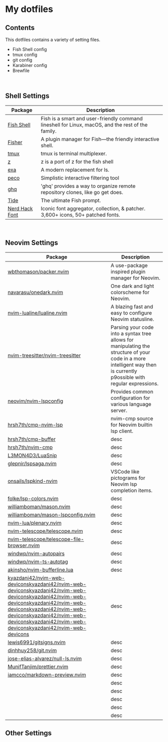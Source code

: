 # My dotfiles

## Contents
This dotfiles contains a variety of setting files.

- Fish Shell config
- tmux config
- git config
- Karabiner config
- Brewfile
<br>

## Shell Settings

| Package | Description | 
|-----|-----|
| [Fish Shell](https://fishshell.com/) | Fish is a smart and user-friendly command lineshell for Linux, macOS, and the rest of the family. |
| [Fisher](https://github.com/jorgebucaran/fisher) | A plugin manager for Fish—the friendly interactive shell. |
| [tmux](https://github.com/tmux/tmux) | tmux is terminal multiplexer. |
| [z](https://github.com/jethrokuan/z) | z is a port of z for the fish shell |
| [exa](https://the.exa.website/) | A modern replacement for ls. |
| [peco](https://github.com/peco/peco) | Simplistic interactive filtering tool |
| [ghq](https://github.com/x-motemen/ghq) | 'ghq' provides a way to organize remote repository clones, like go get does.
| [Tide](https://github.com/IlanCosman/tide) | The ultimate Fish prompt. |
| [Nerd Hack Font](https://github.com/source-foundry/Hack) | Iconic font aggregator, collection, & patcher. 3,600+ icons, 50+ patched fonts. |

<br>

## Neovim Settings

| Package | Description |
| ----- | ----- |
| [wbthomason/packer.nvim](https://github.com/wbthomason/packer.nvim) | A use-package inspired plugin manager for Neovim. |
| [navarasu/onedark.nvim](https://github.com/navarasu/onedark.nvim) | One dark and light colorscheme for Neovim. |
| [nvim-lualine/lualine.nvim](https://github.com/nvim-lualine/lualine.nvim) | A blazing fast and easy to configure Neovim statusline. |
| [nvim-treesitter/nvim-treesitter](https://github.com/nvim-treesitter/nvim-treesitter) | Parsing your code into a syntax tree allows for manipulating the structure of your code in a more intelligent way then is currently p9ossible with regular expressions. |
| [neovim/nvim-lspconfig](https://github.com/neovim/nvim-lspconfig) | Provides common configuration for various language server. |
| [hrsh7th/cmp-nvim-lsp](https://github.com/hrsh7th/cmp-nvim-lsp) | nvim-cmp source for Neovim builtin lsp client. |
| [hrsh7th/cmp-buffer]() | desc |
| [hrsh7th/nvim-cmp]() | desc |
| [L3MON4D3/LuaSnip]() | desc |
| [glepnir/lspsaga.nvim]() | desc |
| [onsails/lspkind-nvim](https://github.com/onsails/lspkind.nvim) | VSCode like pictograms for Neovim lsp completion items. |
| [folke/lsp-colors.nvim]() | desc |
| [williamboman/mason.nvim]() | desc |
| [williamboman/mason-lspconfig.nvim]() | desc |
| [nvim-lua/plenary.nvim]() | desc |
| [nvim-telescope/telescope.nvim]() | desc |
| [nvim-telescope/telescope-file-browser.nvim]() | desc |
| [windwp/nvim-autopairs]() | desc |
| [windwp/nvim-ts-autotag]() | desc |
| [akinsho/nvim-bufferline.lua]() | desc |
| [kyazdani42/nvim-web-deviconskyazdani42/nvim-web-deviconskyazdani42/nvim-web-deviconskyazdani42/nvim-web-deviconskyazdani42/nvim-web-deviconskyazdani42/nvim-web-deviconskyazdani42/nvim-web-deviconskyazdani42/nvim-web-deviconskyazdani42/nvim-web-devicons]() | desc |
| [lewis6991/gitsigns.nvim]() | desc |
| [dinhhuy258/git.nvim]() | desc |
| [jose-elias-alvarez/null-ls.nvim]() | desc |
| [MunifTanjim/prettier.nvim]() | desc |
| [iamcco/markdown-preview.nvim]() | desc |
| []() | desc |
| []() | desc |
| []() | desc |
| []() | desc |
| []() | desc |

## Other Settings
